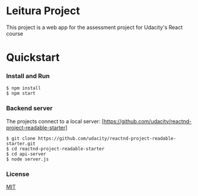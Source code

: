 # Leitura Project

This project is a web app for the assessment project for Udacity's React course


# Quickstart

### Install and Run

    $ npm install
    $ npm start
    
### Backend server

The projects connect to a local server: [https://github.com/udacity/reactnd-project-readable-starter]
    

    $ git clone https://github.com/udacity/reactnd-project-readable-starter.git
    $ cd reactnd-project-readable-starter
    $ cd api-server
    $ node server.js
    
### License

[MIT](LICENSE)
